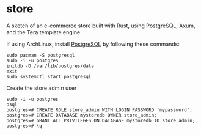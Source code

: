 # store
A sketch of an e-commerce store built with Rust, using PostgreSQL, Axum, and the Tera template engine.

If using ArchLinux, install [PostgreSQL](https://wiki.archlinux.org/title/PostgreSQL) by following these commands:
```
sudo pacman -S postgresql
sudo -i -u postgres
initdb -D /var/lib/postgres/data
exit
sudo systemctl start postgresql
```
Create the store admin user
```
sudo -i -u postgres
psql
postgres=# CREATE ROLE store_admin WITH LOGIN PASSWORD 'mypassword';
postgres=# CREATE DATABASE mystoredb OWNER store_admin;
postgres=# GRANT ALL PRIVILEGES ON DATABASE mystoredb TO store_admin;
postgres=# \q
```